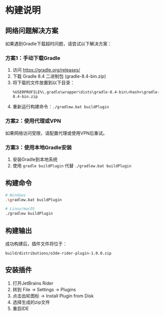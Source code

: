 # 构建说明

## 网络问题解决方案

如果遇到Gradle下载超时问题，请尝试以下解决方案：

### 方案1：手动下载Gradle
1. 访问 https://gradle.org/releases/
2. 下载 Gradle 8.4 二进制包 (gradle-8.4-bin.zip)
3. 将下载的文件放置到以下目录：
   ```
   %USERPROFILE%\.gradle\wrapper\dists\gradle-8.4-bin\<hash>\gradle-8.4-bin.zip
   ```
4. 重新运行构建命令：`./gradlew.bat buildPlugin`

### 方案2：使用代理或VPN
如果网络访问受限，请配置代理或使用VPN后重试。

### 方案3：使用本地Gradle安装
1. 安装Gradle到本地系统
2. 使用 `gradle buildPlugin` 代替 `./gradlew.bat buildPlugin`

## 构建命令

```bash
# Windows
.\gradlew.bat buildPlugin

# Linux/macOS
./gradlew buildPlugin
```

## 构建输出

成功构建后，插件文件将位于：
```
build/distributions/o3de-rider-plugin-1.0.0.zip
```

## 安装插件

1. 打开JetBrains Rider
2. 转到 File → Settings → Plugins
3. 点击齿轮图标 → Install Plugin from Disk
4. 选择生成的zip文件
5. 重启IDE